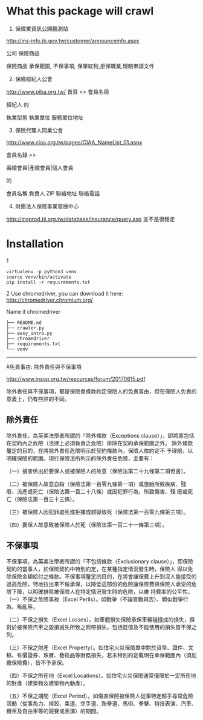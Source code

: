 # What this package will crawl

1. 保險業資訊公開觀測站

http://ins-info.ib.gov.tw/customer/announceinfo.aspx

公司 保險商品

保險商品
承保範圍, 不保事項, 保單紅利,拒保職業,理賠申請文件


2. 保險經紀人公會

http://www.piba.org.tw/
首頁  >>  會員名冊

經紀人 的

執業型態	執業單位	服務單位地址

3. 保險代理人同業公會

http://www.ciaa.org.tw/pages/CIAA_NameList_01.aspx

會員名錄 >> 	

壽險會員|產險會員|個人會員

的

會員名稱	負責人	ZIP	聯絡地址	聯絡電話


4. 財團法人保險事業發展中心

http://insprod.tii.org.tw/database/insurance/query.asp
並不是很穩定


# Installation
1

```
virtualenv -p python3 venv
source venv/bin/activate
pip install -r requirements.txt
```


2
Use chromedriver, you can download it here:
http://chromedriver.chromium.org/

Name it chromedriver

```
├── README.md
├── crawler.py
├── easy_intro.py
├── chromedriver
├── requirements.txt
└── venv
```

---

#免責事由: 除外責任與不保事項

http://www.insop.org.tw/resources/forum/20170815.pdf

除外責任與不保事項，都是保險單條款約定保險人的免責事由，但在保險人免責的意義上，仍有些許的不同。

## 除外責任
除外責任，為英美法學者所謂的「除外條款（Exceptions clause）」，即將原包括在契約內之危險（法律上必須負責之危險）排除在契約承保範圍之外。
除外條款釐定的目的，在將除外責任危險明示於契約條款內，保險人依約定不
予理賠，以明確保險的範圍。現行保險法所列示的除外責任危險，主要有：

（一）損害係出於要保人或被保險人的故意（保險法第二十九條第二項但書）。

（二）被保險人故意自殺（保險法第一百零九條第一項）或墮胎所致疾病、殘
廢、流產或死亡（保險法第一百二十八條）或因犯罪行為，所致傷害、殘
廢或死亡（保險法第一百三十三條）。

（三）被保險人因犯罪處死或拒捕或越獄致死（保險法第一百零九條第三項）。

（四）要保人故意致被保險人於死（保險法第一百二十一條第三項）。

## 不保事項
不保事項，為英美法學者所謂的「不包括條款（Exclusionary clause）」，即保險契約的當事人，於保險契約中特別約定，在某種指定情況發生時，保險人
得以免除保險金額給付之條款。不保事項釐定的目的，在將會讓保費上升到沒人能接受的過高危險，特地拉出來不做承保，以降低這部份的危險讓保險費與保險人承受的危險下降，以明確排除被保險人在特定情況發生時的危險，以維
持費率的公平性。
（一）不保之危險事故（Excel Perils）。如戰爭（不論宣戰與否）、類似戰爭行為、叛亂等。

（二）不保之損失（Excel Losses）。如車體損失保險承保車輛碰撞成的損失，但對於被保險汽車之毀損滅失所致之附帶損失，包括貶值及不能使用的損失皆不保之列。

（三）不保之財產（Excel Property）。如住宅火災保險單中對於貨幣、證件、文稿、有價證券、珠寶、藝術品等財務損失，若未特別約定載明在承保範圍內（須加繳保險費），皆不予承保。

（四）不保之所在地（Excel Locations）。如住宅火災保險通常僅限於一定所在地的財產（建築物及建築物內動產）。

（五）不保之期間（Excel Period）。如傷害保險被保險人從事特定超乎尋常危險活動（從事角力、摔跤、柔道、空手道、跆拳道、馬術、拳擊、特技表演、汽車、機車及自由車等的競賽或表演）的期間。